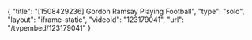 {
    "title": "[1508429236] Gordon Ramsay Playing Football",
    "type": "solo",
    "layout": "iframe-static",
    "videoId": "123179041",
    "url": "\/tvpembed\/123179041"
}